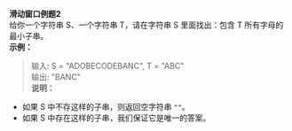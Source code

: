 **滑动窗口例题2**   
给你一个字符串 S、一个字符串 T，请在字符串 S 里面找出：包含 T 所有字母的最小子串。  
**示例：**  
> 输入: S = "ADOBECODEBANC", T = "ABC"  
> 输出: "BANC"  
**说明：**  
- 如果 S 中不存这样的子串，则返回空字符串 `""`。
- 如果 S 中存在这样的子串，我们保证它是唯一的答案。  
